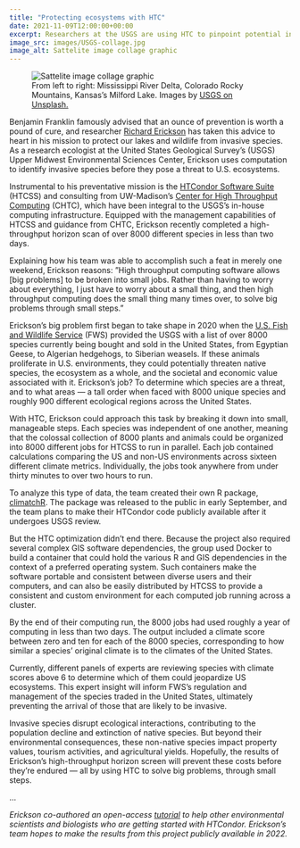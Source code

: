 ```yaml
---
title: "Protecting ecosystems with HTC" 
date: 2021-11-09T12:00:00+00:00
excerpt: Researchers at the USGS are using HTC to pinpoint potential invasive species for the United States.
image_src: images/USGS-collage.jpg
image_alt: Sattelite image collage graphic
---   
```



<figure>
  <img src="{{ '/images/USGS-collage.jpg' | relative_url }}" alt="Sattelite image collage graphic"/>
  <figcaption class="figure-caption">From left to right: Mississippi River Delta, Colorado Rocky Mountains, Kansas’s Milford Lake. Images by <a href="https://unsplash.com/@usgs">USGS on Unsplash.</a><br/></figcaption>
</figure>  


Benjamin Franklin famously advised that an ounce of prevention is worth a pound of cure, and researcher [Richard Erickson](https://www.usgs.gov/staff-profiles/richard-erickson?qt-staff_profile_science_products=0#qt-staff_profile_science_products) has taken this advice to heart in his mission to protect our lakes and wildlife from invasive species. As a research ecologist at the United States Geological Survey’s (USGS) Upper Midwest Environmental Sciences Center, Erickson uses computation to identify invasive species before they pose a threat to U.S. ecosystems. 

Instrumental to his preventative mission is the [HTCondor Software Suite](https://research.cs.wisc.edu/htcondor/) (HTCSS) and consulting from UW-Madison’s [Center for High Throughput Computing](https://chtc.cs.wisc.edu/) (CHTC), which have been integral to the USGS’s in-house computing infrastructure. Equipped with the management capabilities of HTCSS and guidance from CHTC, Erickson recently completed a high-throughput horizon scan of over 8000 different species in less than two days. 

Explaining how his team was able to accomplish such a feat in merely one weekend, Erickson reasons: ”High throughput computing software allows [big problems] to be broken into small jobs. Rather than having to worry about everything, I just have to worry about a small thing, and then high throughput computing does the small thing many times over, to solve big problems through small steps.”

Erickson’s big problem first began to take shape in 2020 when the [U.S. Fish and Wildlife Service](https://www.fws.gov/) (FWS) provided the USGS with a list of over 8000 species currently being bought and sold in the United States, from Egyptian Geese, to Algerian hedgehogs, to Siberian weasels. If these animals proliferate in U.S. environments, they could potentially threaten native species, the ecosystem as a whole, and the societal and economic value associated with it. Erickson’s job? To determine which species are a threat, and to what areas –– a tall order when faced with 8000 unique species and roughly 900 different ecological regions across the United States.

With HTC, Erickson could approach this task by breaking it down into small, manageable steps. Each species was independent of one another, meaning that the colossal collection of 8000 plants and animals could be organized into 8000 different jobs for HTCSS to run in parallel. Each job contained calculations comparing the US and non-US environments across sixteen different climate metrics. Individually, the jobs took anywhere from under thirty minutes to over two hours to run.  

To analyze this type of data, the team created their own R package, [climatchR](https://doi.org/10.5066/P9Q28JVU). The package was released to the public in early September, and the team plans to make their HTCondor code publicly available after it undergoes USGS review.

But the HTC optimization didn’t end there. Because the project also required several complex GIS software dependencies, the group used Docker to build a container that could hold the various R and GIS dependencies in the context of a preferred operating system. Such containers make the software portable and consistent between diverse users and their computers, and can also be easily distributed by HTCSS to provide a consistent and custom environment for each computed job running across a cluster.

By the end of their computing run, the 8000 jobs had used roughly a year of computing in less than two days. The output included a climate score between zero and ten for each of the 8000 species, corresponding to how similar a species’ original climate is to the climates of the United States.

Currently, different panels of experts are reviewing species with climate scores above 6 to determine which of them could jeopardize US ecosystems. This expert insight will inform FWS’s regulation and management of the species traded in the United States, ultimately preventing the arrival of those that are likely to be invasive.

Invasive species disrupt ecological interactions, contributing to the population decline and extinction of native species. But beyond their environmental consequences, these non-native species impact property values, tourism activities, and agricultural yields. Hopefully, the results of Erickson’s high-throughput horizon screen will prevent these costs before they’re endured –– all by using HTC to solve big problems, through small steps.

… 

*Erickson co-authored an open-access [tutorial](https://doi.org/10.1371/journal.pcbi.1006468) to help other environmental scientists and biologists who are getting started with HTCondor.
Erickson’s team hopes to make the results from this project publicly available in 2022.*
